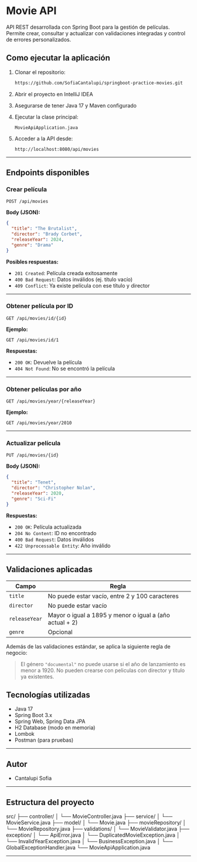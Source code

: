 
# Movie API

API REST desarrollada con Spring Boot para la gestión de películas.  
Permite crear, consultar y actualizar  con validaciones integradas y control de errores personalizados.


## Como ejecutar la aplicación

1. Clonar el repositorio:
   ```bash
   https://github.com/SofiaCantalupi/springboot-practice-movies.git

2. Abrir el proyecto en IntelliJ IDEA

3. Asegurarse de tener Java 17 y Maven configurado

4. Ejecutar la clase principal:

   ```
   MovieApiApplication.java
   ```

5. Acceder a la API desde:

   ```
   http://localhost:8080/api/movies
   ```

---

## Endpoints disponibles

### Crear película

`POST /api/movies`

**Body (JSON):**

```json
{
  "title": "The Brutalist",
  "director": "Brady Corbet",
  "releaseYear": 2024,
  "genre": "Drama"
}
```

**Posibles respuestas:**

* `201 Created`: Película creada exitosamente
* `400 Bad Request`: Datos inválidos (ej. título vacío)
* `409 Conflict`: Ya existe película con ese título y director

---

### Obtener película por ID

`GET /api/movies/id/{id}`

**Ejemplo:**

```
GET /api/movies/id/1
```

**Respuestas:**

* `200 OK`: Devuelve la película
* `404 Not Found`: No se encontró la película

---

### Obtener películas por año

`GET /api/movies/year/{releaseYear}`

**Ejemplo:**

```
GET /api/movies/year/2010
```

---

### Actualizar película

`PUT /api/movies/{id}`

**Body (JSON):**

```json
{
  "title": "Tenet",
  "director": "Christopher Nolan",
  "releaseYear": 2020,
  "genre": "Sci-Fi"
}
```

**Respuestas:**

* `200 OK`: Película actualizada
* `204 No Content`: ID no encontrado
* `400 Bad Request`: Datos inválidos
* `422 Unprocessable Entity`: Año inválido

---

## Validaciones aplicadas

| Campo         | Regla                                                   |
| ------------- | ------------------------------------------------------- |
| `title`       | No puede estar vacío, entre 2 y 100 caracteres          |
| `director`    | No puede estar vacío                                    |
| `releaseYear` | Mayor o igual a 1895 y menor o igual a (año actual + 2) |
| `genre`       | Opcional                                                |

Además de las validaciones estándar, se aplica la siguiente regla de negocio:

> El género `"documental"` no puede usarse si el año de lanzamiento es menor a 1920.
> No pueden crearse con peliculas con director y titulo ya existentes.


## Tecnologías utilizadas

* Java 17
* Spring Boot 3.x
* Spring Web, Spring Data JPA
* H2 Database (modo en memoria)
* Lombok
* Postman (para pruebas)

---

## Autor

* Cantalupi Sofia

---

## Estructura del proyecto


src/
├── controller/
│   └── MovieController.java
├── service/
│   └── MovieService.java
├── model/
│   └── Movie.java
├── movieRepository/
│   └── MovieRepository.java
├── validations/
│   └── MovieValidator.java
├── exception/
│   └── ApiError.java
│   └── DuplicatedMovieException.java
│   └── InvalidYearException.java
│   └── BusinessException.java
│   └── GlobalExceptionHandler.java
└── MovieApiApplication.java

---